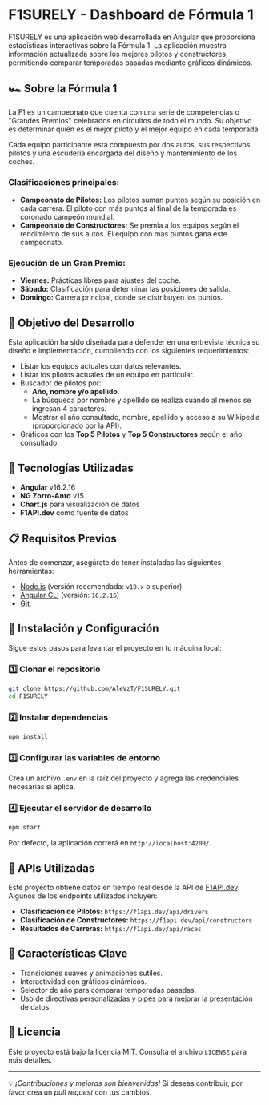 # F1SURELY - Dashboard de Fórmula 1

F1SURELY es una aplicación web desarrollada en Angular que proporciona estadísticas interactivas sobre la Fórmula 1. La aplicación muestra información actualizada sobre los mejores pilotos y constructores, permitiendo comparar temporadas pasadas mediante gráficos dinámicos.

## 🏎️ Sobre la Fórmula 1

La F1 es un campeonato que cuenta con una serie de competencias o "Grandes Premios" celebrados en circuitos de todo el mundo. Su objetivo es determinar quién es el mejor piloto y el mejor equipo en cada temporada.

Cada equipo participante está compuesto por dos autos, sus respectivos pilotos y una escudería encargada del diseño y mantenimiento de los coches.

### Clasificaciones principales:
- **Campeonato de Pilotos:** Los pilotos suman puntos según su posición en cada carrera. El piloto con más puntos al final de la temporada es coronado campeón mundial.
- **Campeonato de Constructores:** Se premia a los equipos según el rendimiento de sus autos. El equipo con más puntos gana este campeonato.

### Ejecución de un Gran Premio:
- **Viernes:** Prácticas libres para ajustes del coche.
- **Sábado:** Clasificación para determinar las posiciones de salida.
- **Domingo:** Carrera principal, donde se distribuyen los puntos.

## 🎯 Objetivo del Desarrollo

Esta aplicación ha sido diseñada para defender en una entrevista técnica su diseño e implementación, cumpliendo con los siguientes requerimientos:
- Listar los equipos actuales con datos relevantes.
- Listar los pilotos actuales de un equipo en particular.
- Buscador de pilotos por:
  - **Año, nombre y/o apellido**.
  - La búsqueda por nombre y apellido se realiza cuando al menos se ingresan 4 caracteres.
  - Mostrar el año consultado, nombre, apellido y acceso a su Wikipedia (proporcionado por la API).
- Gráficos con los **Top 5 Pilotos** y **Top 5 Constructores** según el año consultado.

## 🚀 Tecnologías Utilizadas

- **Angular** v16.2.16
- **NG Zorro-Antd** v15
- **Chart.js** para visualización de datos
- **F1API.dev** como fuente de datos

## 📋 Requisitos Previos

Antes de comenzar, asegúrate de tener instaladas las siguientes herramientas:

- [Node.js](https://nodejs.org/) (versión recomendada: `v18.x` o superior)
- [Angular CLI](https://angular.io/cli) (versión: `16.2.16`)
- [Git](https://git-scm.com/)

## 🔧 Instalación y Configuración

Sigue estos pasos para levantar el proyecto en tu máquina local:

### 1️⃣ Clonar el repositorio
```sh
git clone https://github.com/AleVzT/F1SURELY.git
cd F1SURELY
```

### 2️⃣ Instalar dependencias
```sh
npm install
```

### 3️⃣ Configurar las variables de entorno
Crea un archivo `.env` en la raíz del proyecto y agrega las credenciales necesarias si aplica.

### 4️⃣ Ejecutar el servidor de desarrollo
```sh
npm start
```
Por defecto, la aplicación correrá en `http://localhost:4200/`.

## 📡 APIs Utilizadas
Este proyecto obtiene datos en tiempo real desde la API de [F1API.dev](https://f1api.dev/). Algunos de los endpoints utilizados incluyen:

- **Clasificación de Pilotos:** `https://f1api.dev/api/drivers`
- **Clasificación de Constructores:** `https://f1api.dev/api/constructors`
- **Resultados de Carreras:** `https://f1api.dev/api/races`

## 📌 Características Clave
- Transiciones suaves y animaciones sutiles.
- Interactividad con gráficos dinámicos.
- Selector de año para comparar temporadas pasadas.
- Uso de directivas personalizadas y pipes para mejorar la presentación de datos.

## 📜 Licencia
Este proyecto está bajo la licencia MIT. Consulta el archivo `LICENSE` para más detalles.

---

💡 _¡Contribuciones y mejoras son bienvenidas!_ Si deseas contribuir, por favor crea un _pull request_ con tus cambios.
